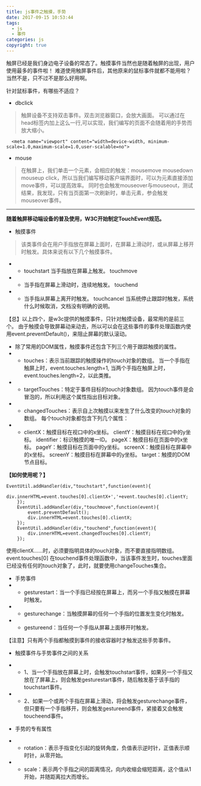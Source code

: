 ```yaml
---
title: js事件之触摸，手势
date: 2017-09-15 10:53:44
tags:
  - js
  - 事件
categories: js
copyright: true
---
```

触屏已经是我们身边电子设备的常态了。触摸事件当然也是随着触屏的出现，用户使用最多的事件啦！
难道使用触屏事件后，其他原来的鼠标事件就都不能用啦？当然不是，只不过不是那么好用啊。<!--more-->

针对鼠标事件，有哪些不适应？

* dbclick

> 触屏设备不支持双击事件。双击浏览器窗口，会放大画面。
可以通过在head标签内加上这么一行,可以实现，我们编写的页面不会随着用的手势而放大缩小。
```
  <meta name="viewport" content="width=device-width, minimum-scale=1.0,maximum-scale=1.0,user-scalable=no">
```

* mouse
> 在触屏上，我们单击一个元素，会相应的触发：mousemove mousedown mouseup click，所以当我们编写移动客户端界面时，可以为元素直接添加move事件，可以提高效率。
  同时也会触发mouseover与mouseout，测试结果，我发现，只有当页面第一次刷新时，单击元素，参会触发mouseover事件。

****
**随着触屏移动端设备的普及使用，W3C开始制定TouchEvent规范。**
* 触摸事件
> 该类事件会在用户手指放在屏幕上面时，在屏幕上滑动时，或从屏幕上移开时触发。具体来说有以下几个触摸事件。

  * * touchstart
  当手指放在屏幕上触发。
  touchmove
  * * 当手指在屏幕上滑动时，连续地触发。
  touchend
  * * 当手指从屏幕上离开时触发。
  touchcancel
  当系统停止跟踪时触发，系统什么时候取消，文档没有明确的说明。

  【总】以上四个，是w3c提供的触摸事件，只针对触摸设备，最常用的是前三个。
  由于触摸会导致屏幕动来动去，所以可以会在这些事件的事件处理函数内使用event.preventDefault()，来阻止屏幕的默认滚动。

* 除了常用的DOM属性，触摸事件还包含下列三个用于跟踪触摸的属性。
* * touches：表示当前跟踪的触摸操作的touch对象的数组。
当一个手指在触屏上时，event.touches.length=1,
当两个手指在触屏上时，event.touches.length=2，以此类推。
* * targetTouches：特定于事件目标的touch对象数组。
因为touch事件是会冒泡的，所以利用这个属性指出目标对象。
* * changedTouches：表示自上次触摸以来发生了什么改变的touch对象的数组。
每个touch对象都包含下列几个属性：
* * clientX：触摸目标在视口中的x坐标。
clientY：触摸目标在视口中的y坐标。
identifier：标识触摸的唯一ID。
pageX：触摸目标在页面中的x坐标。
pageY：触摸目标在页面中的y坐标。
screenX：触摸目标在屏幕中的x坐标。
screenY：触摸目标在屏幕中的y坐标。
target：触摸的DOM节点目标。

**【如何使用呢？】**
```
EventUtil.addHandler(div,"touchstart",function(event){
        div.innerHTML=event.touches[0].clientX+','+event.touches[0].clientY;
    });
    EventUtil.addHandler(div,"touchmove",function(event){
        event.preventDefault();
        div.innerHTML=event.touches[0].clientX;
    });
    EventUtil.addHandler(div,"touchend",function(event){
        div.innerHTML=event.changedTouches[0].clientY;
    });
```

使用clientX……时，必须要指明具体的touch对象，而不要直接指明数组。
event.touches[0]
在touchend事件处理函数中，当该事件发生时，touches里面已经没有任何的touch对象了，此时，就要使用changeTouches集合。

* 手势事件
* * gesturestart：当一个手指已经按在屏幕上，而另一个手指又触摸在屏幕时触发。
* * gesturechange：当触摸屏幕的任何一个手指的位置发生变化时触发。
* * gestureend：当任何一个手指从屏幕上面移开时触发。

【注意】只有两个手指都触摸到事件的接收容器时才触发这些手势事件。

* 触摸事件与手势事件之间的关系
* * 1、当一个手指放在屏幕上时，会触发touchstart事件，如果另一个手指又放在了屏幕上，则会触发gesturestart事件，随后触发基于该手指的touchstart事件。
* * 2、如果一个或两个手指在屏幕上滑动，将会触发gesturechange事件，但只要有一个手指移开，则会触发gestureend事件，紧接着又会触发toucheend事件。

* 手势的专有属性

* * rotation：表示手指变化引起的旋转角度，负值表示逆时针，正值表示顺时针，从零开始。
* * scale：表示两个手指之间的距离情况，向内收缩会缩短距离，这个值从1开始，并随距离拉大而增长。